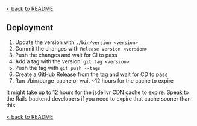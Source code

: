 [< back to README](https://github.com/BeyondWords-io/player#readme)

## Deployment

1. Update the version with `./bin/version <version>`
2. Commit the changes with `Release version <version>`
3. Push the changes and wait for CI to pass
4. Add a tag with the version: `git tag <version>`
5. Push the tag with `git push --tags`
6. Create a GitHub Release from the tag and wait for CD to pass
7. Run ./bin/purge_cache or wait ~12 hours for the cache to expire

It might take up to 12 hours for the jsdelivr CDN cache to expire. Speak to the
Rails backend developers if you need to expire that cache sooner than this.

[< back to README](https://github.com/BeyondWords-io/player#readme)
